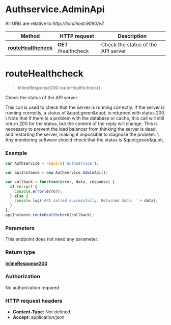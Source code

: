 # Authservice.AdminApi

All URIs are relative to *http://localhost:9090/v2*

Method | HTTP request | Description
------------- | ------------- | -------------
[**routeHealthcheck**](AdminApi.md#routeHealthcheck) | **GET** /healthcheck | Check the status of the API server


<a name="routeHealthcheck"></a>
# **routeHealthcheck**
> InlineResponse200 routeHealthcheck()

Check the status of the API server

This call is used to check that the server is running correctly.  If the server is running correctly, a status of \&quot;green\&quot; is returned with status 200. \\ Note that if there is a problem with the database or cache, this call will still return 200 for the status, but the content of the reply will change. This is necessary to prevent the load balancer from thinking the server is dead, and restarting the server, making it impossible to diagnose the problem. \\ Any monitoring software should check that the status is \&quot;green\&quot;. 

### Example
```javascript
var Authservice = require('authservice');

var apiInstance = new Authservice.AdminApi();

var callback = function(error, data, response) {
  if (error) {
    console.error(error);
  } else {
    console.log('API called successfully. Returned data: ' + data);
  }
};
apiInstance.routeHealthcheck(callback);
```

### Parameters
This endpoint does not need any parameter.

### Return type

[**InlineResponse200**](InlineResponse200.md)

### Authorization

No authorization required

### HTTP request headers

 - **Content-Type**: Not defined
 - **Accept**: application/json

